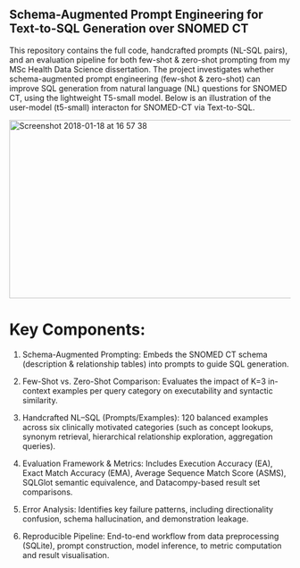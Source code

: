 ## Schema-Augmented Prompt Engineering for Text-to-SQL Generation over SNOMED CT

This repository contains the full code, handcrafted prompts (NL-SQL pairs), and an evaluation pipeline for both few-shot & zero-shot prompting from my MSc Health Data Science dissertation. The project investigates whether schema-augmented prompt engineering (few-shot & zero-shot) can improve SQL generation from natural language (NL) questions for SNOMED CT, using the lightweight T5-small model. Below is an illustration of the user-model (t5-small) interacton for SNOMED-CT via Text-to-SQL.





   <img width="660" height="319" alt="Screenshot 2018-01-18 at 16 57 38" src="https://github.com/user-attachments/assets/f3c5df5d-d3a4-43a0-a6de-6cc21dd4a5fd" />



# Key Components:
1. Schema-Augmented Prompting: Embeds the SNOMED CT schema (description & relationship tables) into prompts to guide SQL generation.
   
3. Few-Shot vs. Zero-Shot Comparison: Evaluates the impact of K=3 in-context examples per query category on executability and syntactic similarity.
   
4. Handcrafted NL–SQL (Prompts/Examples): 120 balanced examples across six clinically motivated categories (such as concept lookups, synonym
   retrieval, hierarchical relationship exploration, aggregation queries).
   
5. Evaluation Framework & Metrics: Includes Execution Accuracy (EA), Exact Match Accuracy (EMA), Average Sequence Match Score (ASMS), SQLGlot
   semantic equivalence, and Datacompy-based result set comparisons.
   
7. Error Analysis: Identifies key failure patterns, including directionality confusion, schema hallucination, and demonstration leakage.
   
8. Reproducible Pipeline: End-to-end workflow from data preprocessing (SQLite), prompt construction, model inference, to metric computation and result
  visualisation.



